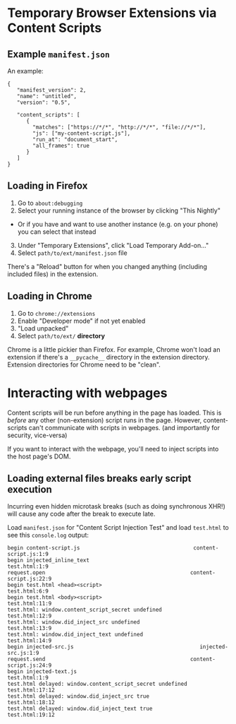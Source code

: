 # Temporary Browser Extensions via Content Scripts

## Example `manifest.json`

An example:
```
{
   "manifest_version": 2,
   "name": "untitled",
   "version": "0.5",

   "content_scripts": [
      {
        "matches": ["https://*/*", "http://*/*", "file://*/*"],
        "js": ["my-content-script.js"],
        "run_at": "document_start",
        "all_frames": true
      }
   ]
}
```

## Loading in Firefox

1. Go to `about:debugging`
2. Select your running instance of the browser by clicking "This Nightly"
  * Or if you have and want to use another instance (e.g. on your phone) you can
    select that instead
3. Under "Temporary Extensions", click "Load Temporary Add-on..."
4. Select `path/to/ext/manifest.json` file

There's a "Reload" button for when you changed anything (including included
files) in the extension.

## Loading in Chrome

1. Go to `chrome://extensions`
2. Enable "Developer mode" if not yet enabled
3. "Load unpacked"
4. Select `path/to/ext/` **directory**

Chrome is a little pickier than Firefox. For example, Chrome won't load an
extension if there's a `__pycache__` directory in the extension directory.
Extension directories for Chrome need to be "clean".

# Interacting with webpages

Content scripts will be run before anything in the page has loaded.
This is *before* any other (non-extension) script runs in the page.
However, content-scripts can't communicate with scripts in webpages.
(and importantly for security, vice-versa)

If you want to interact with the webpage, you'll need to inject scripts into the host page's DOM.

## Loading external files breaks early script execution

Incurring even hidden microtask breaks (such as doing synchronous XHR!)
will cause any code after the break to execute late.

Load `manifest.json` for "Content Script Injection Test" and load `test.html` to
see this `console.log` output:
```
begin content-script.js                                    content-script.js:1:9
begin injected_inline_text                                         test.html:1:9
request.open                                              content-script.js:22:9
begin test.html <head><script>                                     test.html:6:9
begin test.html <body><script>                                    test.html:11:9
test.html: window.content_script_secret undefined                 test.html:12:9
test.html: window.did_inject_src undefined                        test.html:13:9
test.html: window.did_inject_text undefined                       test.html:14:9
begin injected-src.js                                        injected-src.js:1:9
request.send                                              content-script.js:24:9
begin injected-text.js                                             test.html:1:9
test.html delayed: window.content_script_secret undefined        test.html:17:12
test.html delayed: window.did_inject_src true                    test.html:18:12
test.html delayed: window.did_inject_text true                   test.html:19:12
```

